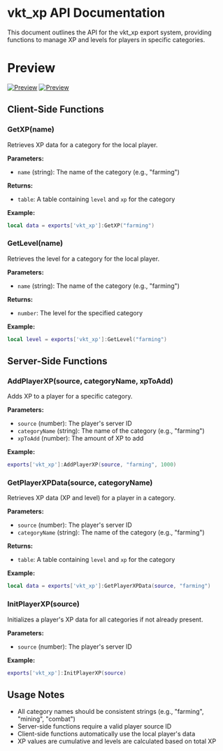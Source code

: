 # vkt_xp API Documentation

This document outlines the API for the vkt_xp export system, providing functions to manage XP and levels for players in specific categories.

# Preview

[![Preview](https://iili.io/FkRyMa2.png)](https://iili.io/FkRyMa2.png) [![Preview](https://iili.io/FkRysna.png)](https://iili.io/FkRysna.png)

## Client-Side Functions

### GetXP(name)

Retrieves XP data for a category for the local player.

**Parameters:**
- `name` (string): The name of the category (e.g., "farming")

**Returns:**
- `table`: A table containing `level` and `xp` for the category

**Example:**
```lua
local data = exports['vkt_xp']:GetXP("farming")
```

### GetLevel(name)

Retrieves the level for a category for the local player.

**Parameters:**
- `name` (string): The name of the category (e.g., "farming")

**Returns:**
- `number`: The level for the specified category

**Example:**
```lua
local level = exports['vkt_xp']:GetLevel("farming")
```

## Server-Side Functions

### AddPlayerXP(source, categoryName, xpToAdd)

Adds XP to a player for a specific category.

**Parameters:**
- `source` (number): The player's server ID
- `categoryName` (string): The name of the category (e.g., "farming")
- `xpToAdd` (number): The amount of XP to add

**Example:**
```lua
exports['vkt_xp']:AddPlayerXP(source, "farming", 1000)
```

### GetPlayerXPData(source, categoryName)

Retrieves XP data (XP and level) for a player in a category.

**Parameters:**
- `source` (number): The player's server ID
- `categoryName` (string): The name of the category (e.g., "farming")

**Returns:**
- `table`: A table containing `level` and `xp` for the category

**Example:**
```lua
local data = exports['vkt_xp']:GetPlayerXPData(source, "farming")
```

### InitPlayerXP(source)

Initializes a player's XP data for all categories if not already present.

**Parameters:**
- `source` (number): The player's server ID

**Example:**
```lua
exports['vkt_xp']:InitPlayerXP(source)
```

## Usage Notes

- All category names should be consistent strings (e.g., "farming", "mining", "combat")
- Server-side functions require a valid player source ID
- Client-side functions automatically use the local player's data
- XP values are cumulative and levels are calculated based on total XP

